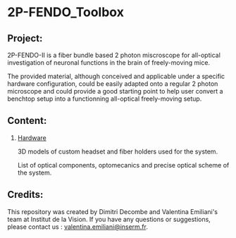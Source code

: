 # 2P-FENDO_Toolbox
 
## Project:

2P-FENDO-II is a fiber bundle based 2 photon miscroscope for all-optical investigation of neuronal functions in the brain of freely-moving mice.

The provided material, although conceived and applicable under a specific hardware configuration, could be easily adapted onto a regular 2 photon microscope and could provide a good starting point to help user convert a benchtop setup into a functionning all-optical freely-moving setup. 

## Content: 

1) [Hardware](Hardware)
 
    3D models of custom headset and fiber holders used for the system.
    
    List of optical components, optomecanics and precise optical scheme of the system.

## Credits: 

This repository was created by Dimitri Decombe and Valentina Emiliani's team at Institut de la Vision.
If you have any questions or suggestions, please contact us : valentina.emiliani@inserm.fr.
